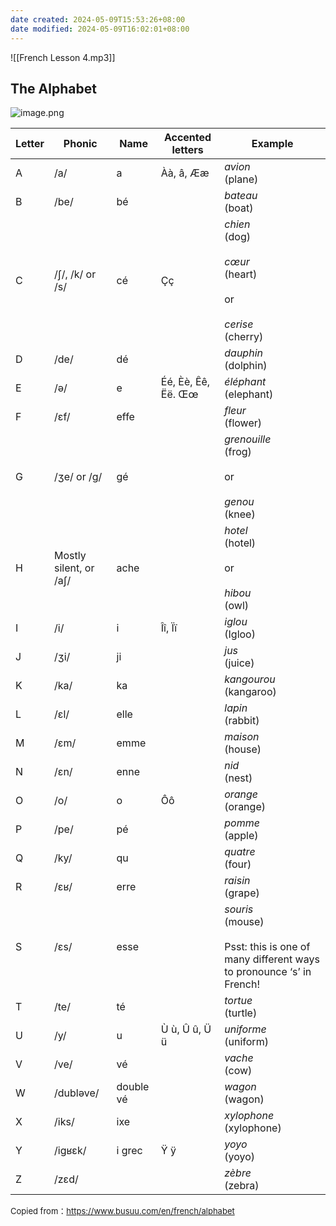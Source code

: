```yaml
---
date created: 2024-05-09T15:53:26+08:00
date modified: 2024-05-09T16:02:01+08:00
---
```

![[French Lesson 4.mp3]]

## The Alphabet

![image.png](https://pictures-1323793543.cos.ap-nanjing.myqcloud.com/pics/20240509160012.png)

| Letter | Phonic                 | Name      | Accented letters   | Example                                                                                               |
| ------ | ---------------------- | --------- | ------------------ | ----------------------------------------------------------------------------------------------------- |
| A      | /a/                    | a         | Àà, â, Ææ          | _avion_  <br>(plane)                                                                                  |
| B      | /be/                   | bé        |                    | _bateau_  <br>(boat)                                                                                  |
| C      | /ʃ/, /k/ or /s/        | cé        | Çç                 | _chien_  <br>(dog)  <br>  <br>_cœur_  <br>(heart)  <br>  <br>or  <br>  <br>_cerise_  <br>(cherry)     |
| D      | /de/                   | dé        |                    | _dauphin_  <br>(dolphin)                                                                              |
| E      | /ə/                    | e         | Éé, Èè, Êê, Ëë. Œœ | _éléphant_  <br>(elephant)                                                                            |
| F      | /ɛf/                   | effe      |                    | _fleur_  <br>(flower)                                                                                 |
| G      | /ʒe/ or /g/            | gé        |                    | _grenouille_  <br>(frog)  <br>  <br>or  <br>  <br>_genou_  <br>(knee)                                 |
| H      | Mostly silent, or /aʃ/ | ache      |                    | _hotel_  <br>(hotel)  <br>  <br>or  <br>  <br>_hibou_  <br>(owl)                                      |
| I      | /i/                    | i         | Îî, Ïï             | _iglou_  <br>(Igloo)                                                                                  |
| J      | /ʒi/                   | ji        |                    | _jus_  <br>(juice)                                                                                    |
| K      | /ka/                   | ka        |                    | _kangourou_  <br>(kangaroo)                                                                           |
| L      | /ɛl/                   | elle      |                    | _lapin_  <br>(rabbit)                                                                                 |
| M      | /ɛm/                   | emme      |                    | _maison_  <br>(house)                                                                                 |
| N      | /ɛn/                   | enne      |                    | _nid_  <br>(nest)                                                                                     |
| O      | /o/                    | o         | Ôô                 | _orange_  <br>(orange)                                                                                |
| P      | /pe/                   | pé        |                    | _pomme_  <br>(apple)                                                                                  |
| Q      | /ky/                   | qu        |                    | _quatre_  <br>(four)                                                                                  |
| R      | /ɛʁ/                   | erre      |                    | _raisin_  <br>(grape)                                                                                 |
| S      | /ɛs/                   | esse      |                    | _souris_  <br>(mouse)  <br>  <br>Psst: this is one of many different ways to pronounce ‘s’ in French! |
| T      | /te/                   | té        |                    | _tortue_  <br>(turtle)                                                                                |
| U      | /y/                    | u         | Ù ù, Û û, Ü ü      | _uniforme_  <br>(uniform)                                                                             |
| V      | /ve/                   | vé        |                    | _vache_  <br>(cow)                                                                                    |
| W      | /dubləve/              | double vé |                    | _wagon_  <br>(wagon)                                                                                  |
| X      | /iks/                  | ixe       |                    | _xylophone_  <br>(xylophone)                                                                          |
| Y      | /iɡʁɛk/                | i grec    | Ÿ ÿ                | _yoyo_  <br>(yoyo)                                                                                    |
| Z      | /zɛd/                  |           |                    | _zèbre_  <br>(zebra)                                                                                  |

<font size=2>Copied from：https://www.busuu.com/en/french/alphabet</font>
